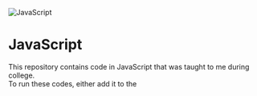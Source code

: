 ![JavaScript](https://miro.medium.com/v2/resize:fit:1200/1*LyZcwuLWv2FArOumCxobpA.png)
# JavaScript
This repository contains code in JavaScript that was taught to me during college.
<br>
To run these codes, either add it to the <script> tag of the HTML file or link this file to the HTML file.